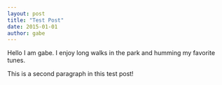 ```yaml
---
layout: post
title: "Test Post"
date: 2015-01-01
author: gabe
---
```


Hello I am gabe. I enjoy long walks in the park and humming my favorite tunes.

This is a second paragraph in this test post!
